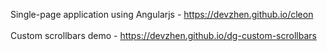 Single-page application using Angularjs - <a href="https://devzhen.github.io/cleon">https://devzhen.github.io/cleon</a>
<br>
<br>
Custom scrollbars demo - <a href="https://devzhen.github.io/dg-custom-scrollbars">https://devzhen.github.io/dg-custom-scrollbars</a>
